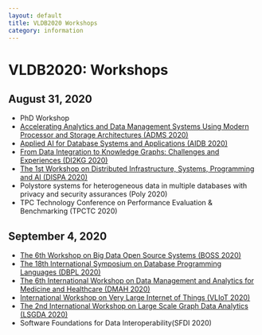 ```yaml
---
layout: default
title: VLDB2020 Workshops
category: information
---
```


# VLDB2020: Workshops

## August 31, 2020

* PhD Workshop
* [Accelerating Analytics and Data Management Systems Using Modern Processor and Storage Architectures (ADMS 2020)](http://www.adms-conf.org)
* [Applied AI for Database Systems and Applications (AIDB 2020)](https://sites.google.com/view/aidb2020)
* [From Data Integration to Knowledge Graphs: Challenges and Experiences (DI2KG 2020)](http://di2kg.inf.uniroma3.it/2020/)
* [The 1st Workshop on Distributed Infrastructure, Systems, Programming and AI (DISPA 2020)](https://sites.google.com/site/dispa2020)
* Polystore systems for heterogeneous data in multiple databases with privacy and security assurances (Poly 2020)
* TPC Technology Conference on Performance Evaluation & Benchmarking (TPCTC 2020)

## September 4, 2020

* [The 6th Workshop on Big Data Open Source Systems (BOSS 2020)](https://boss-workshop.github.io/boss-2020/)
* [The 18th International Symposium on Database Programming Languages (DBPL 2020)](https://dbpl.vldb2020.org)
* [The 6th International Workshop on Data Management and Analytics for Medicine and Healthcare (DMAH 2020)](http://dmah.info/)
* [International Workshop on Very Large Internet of Things (VLIoT 2020)](https://www.ifis.uni-luebeck.de/~groppe/vliot/)
* [The 2nd International Workshop on Large Scale Graph Data Analytics (LSGDA 2020)](https://lsgda.github.io/2020/)
* Software Foundations for Data Interoperability(SFDI 2020)
